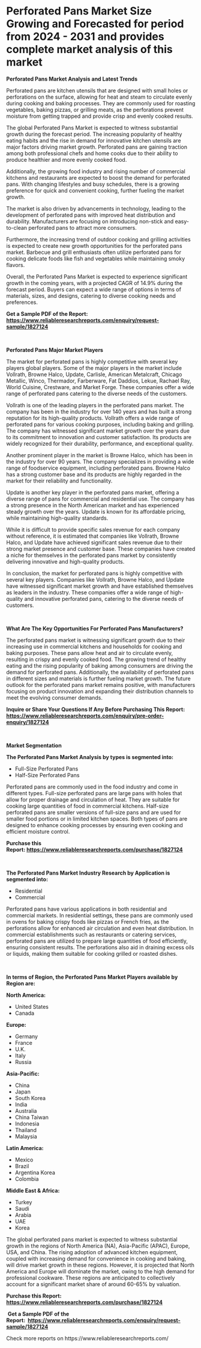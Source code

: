 <p><h1>Perforated Pans Market Size Growing and Forecasted for period from 2024 - 2031 and provides complete market analysis of this market</h1></p><p><strong>Perforated Pans Market Analysis and Latest Trends</strong></p>
<p><p>Perforated pans are kitchen utensils that are designed with small holes or perforations on the surface, allowing for heat and steam to circulate evenly during cooking and baking processes. They are commonly used for roasting vegetables, baking pizzas, or grilling meats, as the perforations prevent moisture from getting trapped and provide crisp and evenly cooked results.</p><p>The global Perforated Pans Market is expected to witness substantial growth during the forecast period. The increasing popularity of healthy eating habits and the rise in demand for innovative kitchen utensils are major factors driving market growth. Perforated pans are gaining traction among both professional chefs and home cooks due to their ability to produce healthier and more evenly cooked food.</p><p>Additionally, the growing food industry and rising number of commercial kitchens and restaurants are expected to boost the demand for perforated pans. With changing lifestyles and busy schedules, there is a growing preference for quick and convenient cooking, further fueling the market growth.</p><p>The market is also driven by advancements in technology, leading to the development of perforated pans with improved heat distribution and durability. Manufacturers are focusing on introducing non-stick and easy-to-clean perforated pans to attract more consumers.</p><p>Furthermore, the increasing trend of outdoor cooking and grilling activities is expected to create new growth opportunities for the perforated pans market. Barbecue and grill enthusiasts often utilize perforated pans for cooking delicate foods like fish and vegetables while maintaining smoky flavors.</p><p>Overall, the Perforated Pans Market is expected to experience significant growth in the coming years, with a projected CAGR of 14.9% during the forecast period. Buyers can expect a wide range of options in terms of materials, sizes, and designs, catering to diverse cooking needs and preferences.</p></p>
<p><strong>Get a Sample PDF of the Report:&nbsp; <a href="https://www.reliableresearchreports.com/enquiry/request-sample/1827124">https://www.reliableresearchreports.com/enquiry/request-sample/1827124</a></strong></p>
<p>&nbsp;</p>
<p><strong>Perforated Pans Major Market Players</strong></p>
<p><p>The market for perforated pans is highly competitive with several key players global players. Some of the major players in the market include Vollrath, Browne Halco, Update, Carlisle, American Metalcraft, Chicago Metallic, Winco, Thermador, Farberware, Fat Daddios, Lekue, Rachael Ray, World Cuisine, Crestware, and Market Forge. These companies offer a wide range of perforated pans catering to the diverse needs of the customers.</p><p>Vollrath is one of the leading players in the perforated pans market. The company has been in the industry for over 140 years and has built a strong reputation for its high-quality products. Vollrath offers a wide range of perforated pans for various cooking purposes, including baking and grilling. The company has witnessed significant market growth over the years due to its commitment to innovation and customer satisfaction. Its products are widely recognized for their durability, performance, and exceptional quality.</p><p>Another prominent player in the market is Browne Halco, which has been in the industry for over 90 years. The company specializes in providing a wide range of foodservice equipment, including perforated pans. Browne Halco has a strong customer base and its products are highly regarded in the market for their reliability and functionality.</p><p>Update is another key player in the perforated pans market, offering a diverse range of pans for commercial and residential use. The company has a strong presence in the North American market and has experienced steady growth over the years. Update is known for its affordable pricing, while maintaining high-quality standards.</p><p>While it is difficult to provide specific sales revenue for each company without reference, it is estimated that companies like Vollrath, Browne Halco, and Update have achieved significant sales revenue due to their strong market presence and customer base. These companies have created a niche for themselves in the perforated pans market by consistently delivering innovative and high-quality products.</p><p>In conclusion, the market for perforated pans is highly competitive with several key players. Companies like Vollrath, Browne Halco, and Update have witnessed significant market growth and have established themselves as leaders in the industry. These companies offer a wide range of high-quality and innovative perforated pans, catering to the diverse needs of customers.</p></p>
<p>&nbsp;</p>
<p><strong>What Are The Key Opportunities For Perforated Pans Manufacturers?</strong></p>
<p><p>The perforated pans market is witnessing significant growth due to their increasing use in commercial kitchens and households for cooking and baking purposes. These pans allow heat and air to circulate evenly, resulting in crispy and evenly cooked food. The growing trend of healthy eating and the rising popularity of baking among consumers are driving the demand for perforated pans. Additionally, the availability of perforated pans in different sizes and materials is further fueling market growth. The future outlook for the perforated pans market remains positive, with manufacturers focusing on product innovation and expanding their distribution channels to meet the evolving consumer demands.</p></p>
<p><strong>Inquire or Share Your Questions If Any Before Purchasing This Report: <a href="https://www.reliableresearchreports.com/enquiry/pre-order-enquiry/1827124">https://www.reliableresearchreports.com/enquiry/pre-order-enquiry/1827124</a></strong></p>
<p>&nbsp;</p>
<p><strong>Market Segmentation</strong></p>
<p><strong>The Perforated Pans Market Analysis by types is segmented into:</strong></p>
<p><ul><li>Full-Size Perforated Pans</li><li>Half-Size Perforated Pans</li></ul></p>
<p><p>Perforated pans are commonly used in the food industry and come in different types. Full-size perforated pans are large pans with holes that allow for proper drainage and circulation of heat. They are suitable for cooking large quantities of food in commercial kitchens. Half-size perforated pans are smaller versions of full-size pans and are used for smaller food portions or in limited kitchen spaces. Both types of pans are designed to enhance cooking processes by ensuring even cooking and efficient moisture control.</p></p>
<p><strong>Purchase this Report:&nbsp;<a href="https://www.reliableresearchreports.com/purchase/1827124">https://www.reliableresearchreports.com/purchase/1827124</a></strong></p>
<p>&nbsp;</p>
<p><strong>The Perforated Pans Market Industry Research by Application is segmented into:</strong></p>
<p><ul><li>Residential</li><li>Commercial</li></ul></p>
<p><p>Perforated pans have various applications in both residential and commercial markets. In residential settings, these pans are commonly used in ovens for baking crispy foods like pizzas or French fries, as the perforations allow for enhanced air circulation and even heat distribution. In commercial establishments such as restaurants or catering services, perforated pans are utilized to prepare large quantities of food efficiently, ensuring consistent results. The perforations also aid in draining excess oils or liquids, making them suitable for cooking grilled or roasted dishes.</p></p>
<p>&nbsp;</p>
<p><strong>In terms of Region, the Perforated Pans Market Players available by Region are:</strong></p>
<p>
    <p> <strong> North America: </strong>
        <ul>
            <li>United States</li>
            <li>Canada</li>
        </ul>
        </p> 
    <p> <strong> Europe: </strong>
        <ul>
            <li>Germany</li>
            <li>France</li>
            <li>U.K.</li>
            <li>Italy</li>
            <li>Russia</li>
        </ul>
        </p> 
    <p> <strong> Asia-Pacific: </strong>
        <ul>
            <li>China</li>
            <li>Japan</li>
            <li>South Korea</li>
            <li>India</li>
            <li>Australia</li>
            <li>China Taiwan</li>
            <li>Indonesia</li>
            <li>Thailand</li>
            <li>Malaysia</li>
        </ul>
        </p> 
    <p> <strong> Latin America: </strong>
        <ul>
            <li>Mexico</li>
            <li>Brazil</li>
            <li>Argentina Korea</li>
            <li>Colombia</li>
        </ul>
        </p> 
    <p> <strong> Middle East & Africa: </strong>
        <ul>
            <li>Turkey</li>
            <li>Saudi</li>
            <li>Arabia</li>
            <li>UAE</li>
            <li>Korea</li>
        </ul>
    </p>
    </p>
<p><p>The global perforated pans market is expected to witness substantial growth in the regions of North America (NA), Asia-Pacific (APAC), Europe, USA, and China. The rising adoption of advanced kitchen equipment, coupled with increasing demand for convenience in cooking and baking, will drive market growth in these regions. However, it is projected that North America and Europe will dominate the market, owing to the high demand for professional cookware. These regions are anticipated to collectively account for a significant market share of around 60-65% by valuation.</p></p>
<p><strong>Purchase this Report: <a href="https://www.reliableresearchreports.com/purchase/1827124">https://www.reliableresearchreports.com/purchase/1827124</a></strong></p>
<p>&nbsp;<strong>Get a Sample PDF of the Report:&nbsp;&nbsp;<a href="https://www.reliableresearchreports.com/enquiry/request-sample/1827124">https://www.reliableresearchreports.com/enquiry/request-sample/1827124</a></strong></p>
<p><strong></strong></p>
<p>Check more reports on https://www.reliableresearchreports.com/</p>